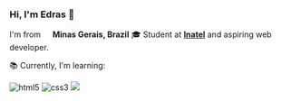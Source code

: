 ### Hi, I'm Edras 👋
I'm from <img src="https://cdn-icons-png.flaticon.com/512/197/197560.png" width="13"/> <b>Minas Gerais, Brazil</b>
🎓 Student at [**Inatel**][ur] and aspiring web developer.

📚 Currently, I'm learning:

<p> 
  <img alt="html5" src="https://img.shields.io/badge/HTML5-E34F26?style=for-the-badge&logo=html5&logoColor=white"/>
  <img alt="css3" src="https://img.shields.io/badge/CSS3-1572B6?style=for-the-badge&logo=css3&logoColor=white"/>
  <img src="https://img.shields.io/badge/javascript-F7DF1E?style=for-the-badge&logo=javascript&logoColor=black">
</p>

[ur]: https://inatel.br/
